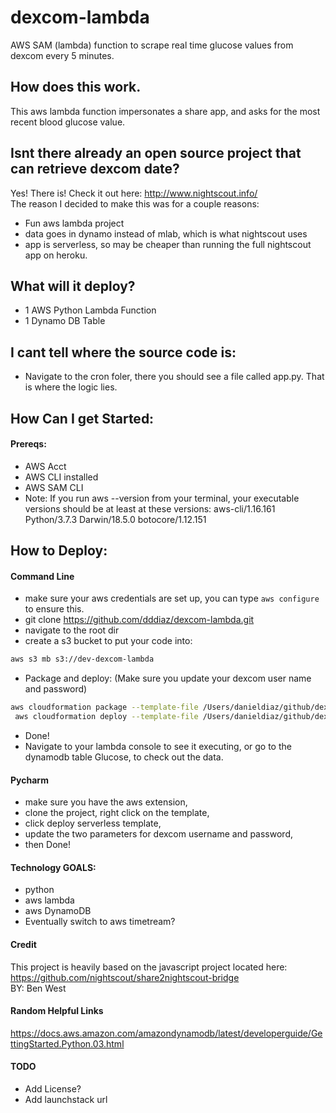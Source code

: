 # dexcom-lambda
AWS SAM (lambda) function to scrape real time glucose values from dexcom every 5 minutes.

## How does this work.
This aws lambda function impersonates a share app, and asks for the most recent blood glucose value.

## Isnt there already an open source project that can retrieve dexcom date?
Yes! There is! Check it out here: http://www.nightscout.info/  
The reason I decided to make this was for a couple reasons:
- Fun aws lambda project
- data goes in dynamo instead of mlab, which is what nightscout uses
- app is serverless, so may be cheaper than running the full nightscout app on heroku.

## What will it deploy?
- 1 AWS Python Lambda Function
- 1 Dynamo DB Table

## I cant tell where the source code is:
- Navigate to the cron foler, there you should see a file called app.py. That is where the logic lies.

## How Can I get Started:

#### Prereqs:
- AWS Acct
- AWS CLI installed
- AWS SAM CLI
- Note: If you run aws --version from your terminal, your executable versions should be at least at these versions: aws-cli/1.16.161 Python/3.7.3 Darwin/18.5.0 botocore/1.12.151

## How to Deploy:
#### Command Line
- make sure your aws credentials are set up, you can type ```aws configure``` to ensure this.
- git clone https://github.com/dddiaz/dexcom-lambda.git
- navigate to the root dir
- create a s3 bucket to put your code into:
```bash
aws s3 mb s3://dev-dexcom-lambda
```
- Package and deploy: (Make sure you update your dexcom user name and password)
```bash
aws cloudformation package --template-file /Users/danieldiaz/github/dexcom-lambda/.aws-sam/build/template.yaml --s3-bucket dev-dexcom-lambda --output-template-file packaged.yaml
 aws cloudformation deploy --template-file /Users/danieldiaz/github/dexcom-lambda/packaged.yaml --stack-name dev-dexcom-lambda --parameter-overrides DEXCOM_ACCOUNT_NAME=<YOUR-DEXCOM-USERNAME-HERE> DEXCOM_PASSWORD=<YOUR-DEXCOM-PASSWORD-HERE>
```
- Done!
- Navigate to your lambda console to see it executing, or go to the dynamodb table Glucose, to check out the data.

#### Pycharm 
- make sure you have the aws extension, 
- clone the project, right click on the template, 
- click deploy serverless template, 
- update the two parameters for dexcom username and password, 
- then Done!

#### Technology GOALS:
- python
- aws lambda
- aws DynamoDB
- Eventually switch to aws timetream?

#### Credit
This project is heavily based on the javascript project located here:
https://github.com/nightscout/share2nightscout-bridge  
BY: Ben West

#### Random Helpful Links
https://docs.aws.amazon.com/amazondynamodb/latest/developerguide/GettingStarted.Python.03.html


#### TODO
- Add License?
- Add launchstack url